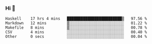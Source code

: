 ### Hi 👋

<!--START_SECTION:waka-->

```text
Haskell    17 hrs 4 mins   ████████████████████████▒   97.56 %
Markdown   12 mins         ▒░░░░░░░░░░░░░░░░░░░░░░░░   01.22 %
Makefile   8 mins          ▒░░░░░░░░░░░░░░░░░░░░░░░░   00.78 %
CSV        4 mins          ░░░░░░░░░░░░░░░░░░░░░░░░░   00.40 %
Other      0 secs          ░░░░░░░░░░░░░░░░░░░░░░░░░   00.04 %
```

<!--END_SECTION:waka-->
